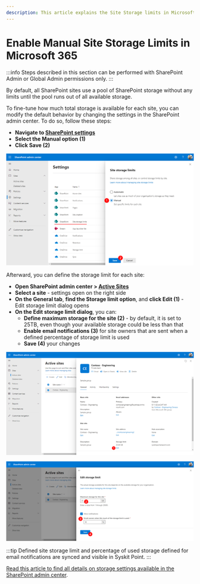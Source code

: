 ```yaml
---
description: This article explains the Site Storage limits in Microsoft 365.
---
```


# Enable Manual Site Storage Limits in Microsoft 365

:::info
Steps described in this section can be performed with SharePoint Admin or Global Admin permissions only.
:::

By default, all SharePoint sites use a pool of SharePoint storage without any limits until the pool runs out of all available storage. 

To fine-tune how much total storage is available for each site, you can modify the default behavior by changing the settings in the SharePoint admin center.
To do so, follow these steps: 
* **Navigate to [SharePoint settings](https://go.microsoft.com/fwlink/?linkid=2185220)**
* **Select the Manual option (1)**
* **Click Save (2)**

![Site storage limits settings](../../static/img/optimize-storage-site-storage-limits.png)

Afterward, you can define the storage limit for each site:
* **Open SharePoint admin center > [Active Sites](https://go.microsoft.com/fwlink/?linkid=2185220)**
* **Select a site** - settings open on the right side
* **On the General tab**, **find the Storage limit option**, and **click Edit (1)** - Edit storage limit dialog opens
* **On the Edit storage limit dialog**, you can:
    * **Define maximum storage for the site (2)** - by default, it is set to 25TB, even though your available storage could be less than that
    * **Enable email notifications (3)** for site owners that are sent when a defined percentage of storage limit is used
    * **Save (4)** your changes

![Site settings](../../static/img/optimize-storage-site-settings.png)

![Edit site storage limit](../../static/img/optimize-storage-edit-site-storage-limit.png)

:::tip
Defined site storage limit and percentage of used storage defined for email notifications are synced and visible in Syskit Point.
:::

[Read this article to find all details on storage settings available in the SharePoint admin center](https://learn.microsoft.com/en-us/sharepoint/manage-site-collection-storage-limits). 